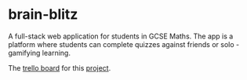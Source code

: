 # brain-blitz
A full-stack web application for students in GCSE Maths. The app is a platform where students can complete quizzes against friends or solo - gamifying learning. 

The [trello board](https://trello.com/b/Thqi8DnK/abdi-tahmid) for this [project](https://github.com/tahmidachoudhury/abdi-tahmid).
